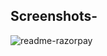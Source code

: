 ## Screenshots-
![readme-razorpay](https://user-images.githubusercontent.com/59442907/97109176-aff90d80-16f7-11eb-8e71-b800e21bb3cd.jpg)
